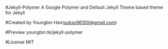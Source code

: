 #Jekyll-Polymer
A Google Polymer and Default Jekyll Theme based theme for Jekyll

#Created by
Youngbin Han(sukso96100@gmail.com)

#Preview
youngbin.tk/jekyll-polymer

#License
MIT